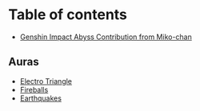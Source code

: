 # Table of contents

* [Genshin Impact Abyss Contribution from Miko-chan](README.md)

## Auras <a id="auras-1"></a>

* [Electro Triangle](auras-1/electro-triangle.md)
* [Fireballs](auras-1/fireballs.md)
* [Earthquakes](auras-1/earthquakes.md)

